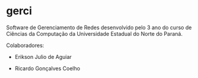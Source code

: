 # gerci

Software de Gerenciamento de Redes desenvolvido pelo 3 ano do curso de Ciências da Computação da Universidade Estadual do Norte do Paraná.

Colaboradores:

- Erikson Julio de Aguiar

- Ricardo Gonçalves Coelho

